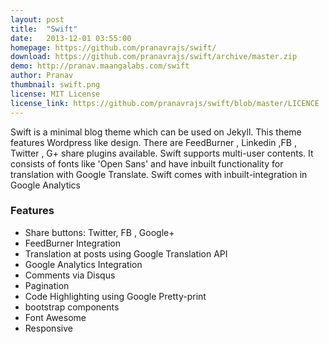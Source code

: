 ```yaml
---
layout: post
title:  "Swift"
date:   2013-12-01 03:55:00
homepage: https://github.com/pranavrajs/swift/
download: https://github.com/pranavrajs/swift/archive/master.zip
demo: http://pranav.maangalabs.com/swift
author: Pranav
thumbnail: swift.png
license: MIT License
license_link: https://github.com/pranavrajs/swift/blob/master/LICENCE
---
```


Swift is a minimal blog theme which can be used on Jekyll. This theme features Wordpress like design. There are FeedBurner , Linkedin ,FB , Twitter , G+ share plugins available. Swift supports multi-user contents. It consists of fonts like 'Open Sans' and have inbuilt functionality for translation with Google Translate. Swift comes with inbuilt-integration in Google Analytics


### Features
- Share buttons: Twitter, FB , Google+
- FeedBurner Integration
- Translation at posts using Google Translation API
- Google Analytics Integration
- Comments via Disqus
- Pagination
- Code Highlighting using Google Pretty-print
- bootstrap components
- Font Awesome
- Responsive

